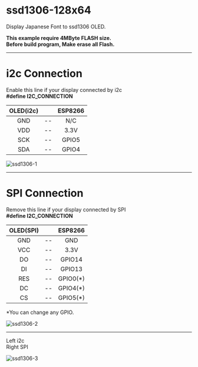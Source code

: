 # ssd1306-128x64

Display Japanese Font to ssd1306 OLED.   

__This example require 4MByte FLASH size.__   
__Before build program, Make erase all Flash.__   

---

# i2c Connection

Enable this line if your display connected by i2c   
__#define I2C_CONNECTION__   

|OLED(i2c)||ESP8266|
|:-:|:-:|:-:|
|GND|--|N/C|
|VDD|--|3.3V|
|SCK|--|GPIO5|
|SDA|--|GPIO4|

![ssd1306-1](https://user-images.githubusercontent.com/6020549/56445688-7cd30280-6339-11e9-8013-ef0122278d70.JPG)

---

# SPI Connection

Remove this line if your display connected by SPI   
__#define I2C_CONNECTION__   

|OLED(SPI)||ESP8266|
|:-:|:-:|:-:|
|GND|--|GND|
|VCC|--|3.3V|
|DO|--|GPIO14|
|DI|--|GPIO13|
|RES|--|GPIO0(*)|
|DC|--|GPIO4(*)|
|CS|--|GPIO5(*)|

\*You can change any GPIO.   

![ssd1306-2](https://user-images.githubusercontent.com/6020549/56445691-7fcdf300-6339-11e9-9def-d86b776e68c1.JPG)

---

Left i2c   
Right SPI   

![ssd1306-3](https://user-images.githubusercontent.com/6020549/56445693-82c8e380-6339-11e9-9bc8-a6cc12cd51c1.JPG)

